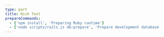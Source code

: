 ```yaml
---
type: part
title: Rich Text
prepareCommands:
  - ['npm install', 'Preparing Ruby runtime']
  - ['node scripts/rails.js db:prepare', 'Prepare development database']
---
```

